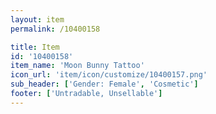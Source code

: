 ```yaml
---
layout: item
permalink: /10400158

title: Item
id: '10400158'
item_name: 'Moon Bunny Tattoo'
icon_url: 'item/icon/customize/10400157.png'
sub_header: ['Gender: Female', 'Cosmetic']
footer: ['Untradable, Unsellable']
---
```

